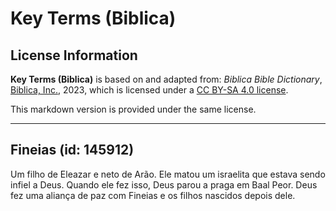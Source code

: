 # Key Terms (Biblica)

## License Information

**Key Terms (Biblica)** is based on and adapted from: _Biblica Bible Dictionary_, [Biblica, Inc.](https://www.biblica.com/), 2023, which is licensed under a [CC BY-SA 4.0 license](https://creativecommons.org/licenses/by-sa/4.0/legalcode.en).

This markdown version is provided under the same license.



--------------------------------

## Fineias (id: 145912)

Um filho de Eleazar e neto de Arão. Ele matou um israelita que estava sendo infiel a Deus. Quando ele fez isso, Deus parou a praga em Baal Peor. Deus fez uma aliança de paz com Fineias e os filhos nascidos depois dele.



